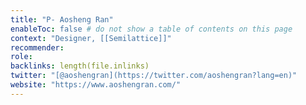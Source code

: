 ```yaml
---
title: "P- Aosheng Ran"
enableToc: false # do not show a table of contents on this page
context: "Designer, [[Semilattice]]"
recommender:
role:
backlinks: length(file.inlinks) 
twitter: "[@aoshengran](https://twitter.com/aoshengran?lang=en)"
website: "https://www.aoshengran.com/"
---
```


